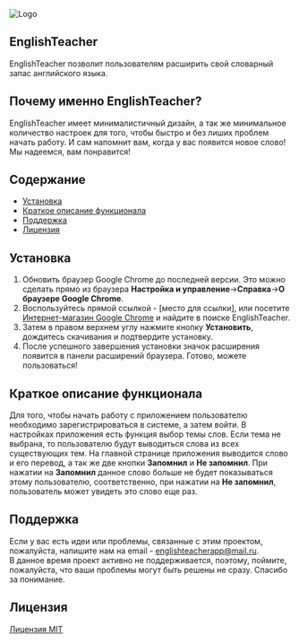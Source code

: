 ![Logo](http://s1.iconbird.com/ico/0512/BuildIcons/file1337196134.png)
## EnglishTeacher
EnglishTeacher позволит пользователям расширить свой словарный запас английского языка.
## Почему именно EnglishTeacher?
EnglishTeacher имеет минималистичный дизайн, а так же минимальное количество настроек для того, чтобы быстро и без лиших проблем начать работу. 
И сам напомнит вам, когда у вас появится новое слово!
Мы надеемся, вам понравится! 

## Содержание
* [Установка](#Установка)
* [Краткое описание функционала](#Краткое-описание-функционала)
* [Поддержка](#Поддержка)
* [Лицензия](#Лицензия)

## Установка
1. Обновить браузер Google Chrome до последней версии. Это можно сделать прямо из браузера **Настройка и управление**->**Справка**->**О браузере Google Chrome**.
2. Воспользуйтесь прямой ссылкой - [место для ссылки], или посетите [Интернет-магазин Google Chrome](https://chrome.google.com/webstore/category/extensions?hl=ru) и найдите в поиске EnglishTeacher.
3. Затем в правом верхнем углу нажмите кнопку **Установить**, дождитесь скачивания и подтвердите установку. 
4. После успешного завершения установки значок расширения появится в панели расширений браузера. Готово, можете пользоваться!


## Краткое описание функционала
Для того, чтобы начать работу с приложением пользователю необходимо зарегистрироваться в системе, а затем войти. В настройках приложения есть функция выбор темы слов. Если тема не выбрана, то пользователю будут выводиться слова из всех существующих тем. 
На главной странице приложения выводится слово и его перевод, а так же две кнопки **Запомнил** и **Не запомнил**. При нажатии на **Запомнил** данное слово больше не будет показываться этому пользователю, соответственно, при нажатии на **Не запомнил**, пользователь может увидеть это слово еще раз. 

## Поддержка
Если у вас есть идеи или проблемы, связанные с этим проектом, пожалуйста, напишите нам на email - <englishteacherapp@mail.ru>.  
В данное время проект активно не поддерживается, поэтому, поймите, пожалуйста, что ваши проблемы могут быть решены не сразу. Спасибо за понимание. 

## Лицензия
[Лицензия MIT](LICENSE)

